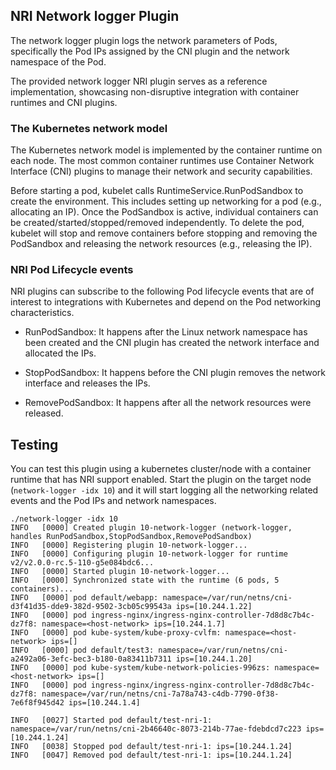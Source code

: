 ## NRI Network logger Plugin

The network logger plugin logs the network parameters of Pods, specifically
the Pod IPs assigned by the CNI plugin and the network namespace of the Pod.

The provided network logger NRI plugin serves as a reference implementation,
showcasing non-disruptive integration with container runtimes and CNI plugins.

### The Kubernetes network model

The Kubernetes network model is implemented by the container runtime on each node.
The most common container runtimes use Container Network Interface (CNI) plugins
to manage their network and security capabilities.

Before starting a pod, kubelet calls RuntimeService.RunPodSandbox to create the environment.
This includes setting up networking for a pod (e.g., allocating an IP).
Once the PodSandbox is active, individual containers can be created/started/stopped/removed independently.
To delete the pod, kubelet will stop and remove containers before stopping and removing the PodSandbox
and releasing the network resources (e.g., releasing the IP).

### NRI Pod Lifecycle events

NRI plugins can subscribe to the following Pod lifecycle events that are of interest to
integrations with Kubernetes and depend on the Pod networking characteristics.

- RunPodSandbox: It happens after the Linux network namespace has been created and the CNI
plugin has created the network interface and allocated the IPs.

- StopPodSandbox: It happens before the CNI plugin removes the network interface and releases the IPs.

- RemovePodSandbox: It happens after all the network resources were released.

## Testing

You can test this plugin using a kubernetes cluster/node with a container
runtime that has NRI support enabled.
Start the plugin on the target node (`network-logger -idx 10`) and it will start
logging all the networking related events and the Pod IPs and network namespaces.

```
./network-logger -idx 10
INFO   [0000] Created plugin 10-network-logger (network-logger, handles RunPodSandbox,StopPodSandbox,RemovePodSandbox)
INFO   [0000] Registering plugin 10-network-logger...
INFO   [0000] Configuring plugin 10-network-logger for runtime v2/v2.0.0-rc.5-110-g5e084bdc6...
INFO   [0000] Started plugin 10-network-logger...
INFO   [0000] Synchronized state with the runtime (6 pods, 5 containers)...
INFO   [0000] pod default/webapp: namespace=/var/run/netns/cni-d3f41d35-dde9-382d-9502-3cb05c99543a ips=[10.244.1.22]
INFO   [0000] pod ingress-nginx/ingress-nginx-controller-7d8d8c7b4c-dz7f8: namespace=<host-network> ips=[10.244.1.7]
INFO   [0000] pod kube-system/kube-proxy-cvlfm: namespace=<host-network> ips=[]
INFO   [0000] pod default/test3: namespace=/var/run/netns/cni-a2492a06-3efc-bec3-b180-0a83411b7311 ips=[10.244.1.20]
INFO   [0000] pod kube-system/kube-network-policies-996zs: namespace=<host-network> ips=[]
INFO   [0000] pod ingress-nginx/ingress-nginx-controller-7d8d8c7b4c-dz7f8: namespace=/var/run/netns/cni-7a78a743-c4db-7790-0f38-7e6f8f945d42 ips=[10.244.1.4]

INFO   [0027] Started pod default/test-nri-1: namespace=/var/run/netns/cni-2b46640c-8073-214b-77ae-fdebdcd7c223 ips=[10.244.1.24]
INFO   [0038] Stopped pod default/test-nri-1: ips=[10.244.1.24]
INFO   [0047] Removed pod default/test-nri-1: ips=[10.244.1.24]
```
